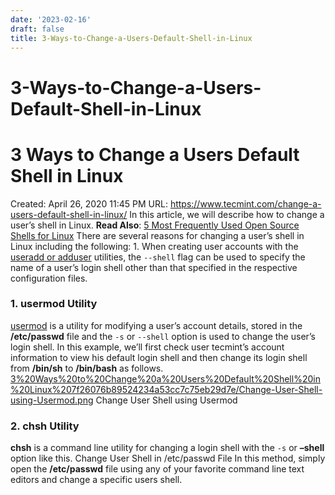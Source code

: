 ```yaml
---
date: '2023-02-16'
draft: false
title: 3-Ways-to-Change-a-Users-Default-Shell-in-Linux
---
```


# 3-Ways-to-Change-a-Users-Default-Shell-in-Linux

# 3 Ways to Change a Users Default Shell in Linux
Created: April 26, 2020 11:45 PM
URL: https://www.tecmint.com/change-a-users-default-shell-in-linux/
In this article, we will describe how to change a user’s shell in Linux.
**Read Also**: [5 Most Frequently Used Open Source Shells for Linux](https://www.tecmint.com/different-types-of-linux-shells/)
There are several reasons for changing a user’s shell in Linux including the following:
1.
When creating user accounts with the [useradd or adduser](https://www.tecmint.com/add-users-in-linux/) utilities, the `--shell` flag can be used to specify the name of a user’s login shell other than that specified in the respective configuration files.
### 1. usermod Utility
[usermod](https://www.tecmint.com/usermod-command-examples/) is a utility for modifying a user’s account details, stored in the **/etc/passwd** file and the `-s` or `--shell` option is used to change the user’s login shell.
In this example, we’ll first check user tecmint’s account information to view his default login shell and then change its login shell from **/bin/sh** to **/bin/bash** as follows.
[3%20Ways%20to%20Change%20a%20Users%20Default%20Shell%20in%20Linux%207f26076b89524234a53cc7c75eb29d7e/Change-User-Shell-using-Usermod.png](3%20Ways%20to%20Change%20a%20Users%20Default%20Shell%20in%20Linux%207f26076b89524234a53cc7c75eb29d7e/Change-User-Shell-using-Usermod.png)
Change User Shell using Usermod
### 2. chsh Utility
**chsh** is a command line utility for changing a login shell with the `-s` or **–shell** option like this.
Change User Shell in /etc/passwd File
In this method, simply open the **/etc/passwd** file using any of your favorite command line text editors and change a specific users shell.
